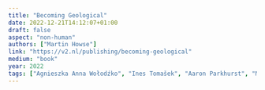 ```yaml
---
title: "Becoming Geological"
date: 2022-12-21T14:12:07+01:00
draft: false
aspect: "non-human"
authors: ["Martin Howse"]
link: "https://v2.nl/publishing/becoming-geological"
medium: "book"
year: 2022
tags: ["Agnieszka Anna Wołodźko", "Ines Tomašek", "Aaron Parkhurst", "Michael Marder", "Elaine Tam", "Arthur Gouillart", "Thomas Moynihan", "Patricia MacCormack", "Rosemary Lee", "Anaïs Tondeur", "Marine Legrand", "Sissel Marie Tonn", "Rosa Whiteley", "Alfonso Borragán", "Cecilia Jonsson"]
---
```

